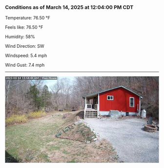 ### Conditions as of March 14, 2025 at 12:04:00 PM CDT 

Temperature: 76.50 &deg;F

Feels like: 76.50 &deg;F

Humidity: 58%

Wind Direction: SW

Windspeed: 5.4 mph

Wind Gust: 7.4 mph

---

<img src="./images/latest.jpeg"/>

